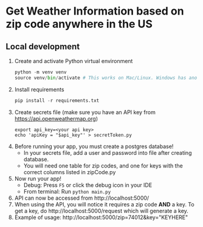 # Get Weather Information based on zip code anywhere in the US

## Local development
1. Create and activate Python virtual environment
   ```python
   python -m venv venv
   source venv/bin/activate # This works on Mac/Linux. Windows has another /bin/ file that is used to activate the Python virtual environment
   ```
2. Install requirements
   ```python
   pip install -r requirements.txt
   ```
3. Create secrets file (make sure you have an API key from https://api.openweathermap.org)
   ```shell
   export api_key=<your api key>
   echo 'apiKey = "$api_key"' > secretToken.py
   ```
4. Before running your app, you must create a postgres database!
   * In your secrets file, add a user and password into file after creating database. 
   * You will need one table for zip codes, and one for keys with the correct columns listed in zipCode.py
5. Now run your app!
   * Debug: Press `F5` or click the debug icon in your IDE
   * From terminal: Run `python main.py`
6. API can now be accessed from http://localhost:5000/
7. When using the API, you will notice it requires a zip code **AND** a key. To get a key, do http://localhost:5000/request which will generate a key.
8. Example of usage: http://localhost:5000/zip=74012&key="KEYHERE" 
